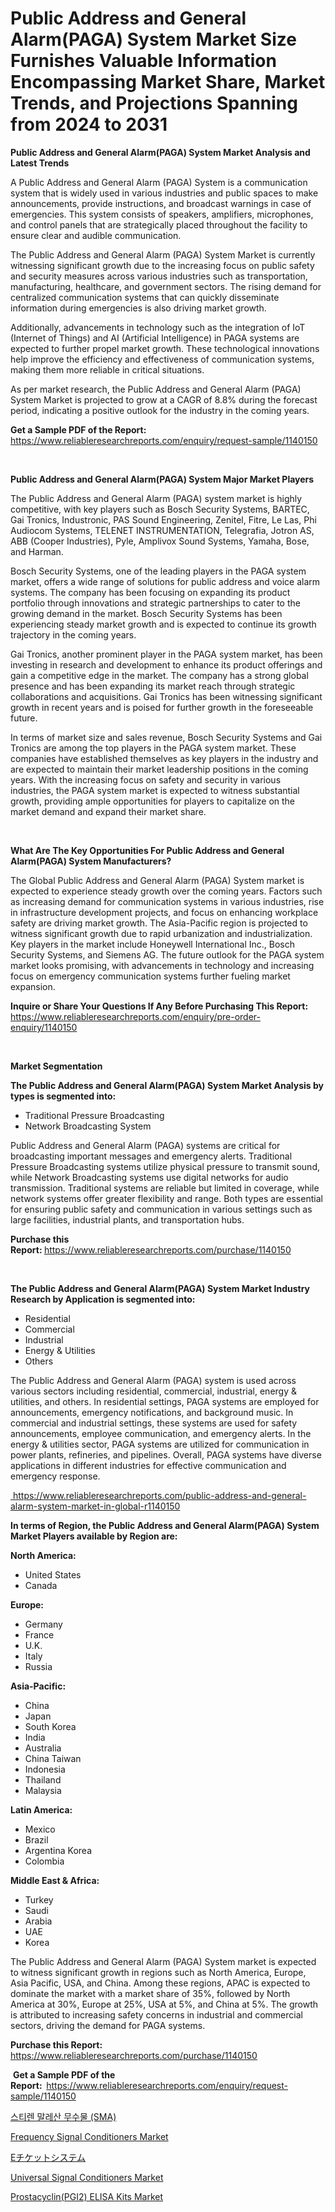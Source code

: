 <p><h1>Public Address and General Alarm(PAGA) System Market Size Furnishes Valuable Information Encompassing Market Share, Market Trends, and Projections Spanning from 2024 to 2031</h1></p><p><strong>Public Address and General Alarm(PAGA) System Market Analysis and Latest Trends</strong></p>
<p><p>A Public Address and General Alarm (PAGA) System is a communication system that is widely used in various industries and public spaces to make announcements, provide instructions, and broadcast warnings in case of emergencies. This system consists of speakers, amplifiers, microphones, and control panels that are strategically placed throughout the facility to ensure clear and audible communication.</p><p>The Public Address and General Alarm (PAGA) System Market is currently witnessing significant growth due to the increasing focus on public safety and security measures across various industries such as transportation, manufacturing, healthcare, and government sectors. The rising demand for centralized communication systems that can quickly disseminate information during emergencies is also driving market growth.</p><p>Additionally, advancements in technology such as the integration of IoT (Internet of Things) and AI (Artificial Intelligence) in PAGA systems are expected to further propel market growth. These technological innovations help improve the efficiency and effectiveness of communication systems, making them more reliable in critical situations.</p><p>As per market research, the Public Address and General Alarm (PAGA) System Market is projected to grow at a CAGR of 8.8% during the forecast period, indicating a positive outlook for the industry in the coming years.</p></p>
<p><strong>Get a Sample PDF of the Report:&nbsp;</strong> <a href="https://www.reliableresearchreports.com/enquiry/request-sample/1140150">https://www.reliableresearchreports.com/enquiry/request-sample/1140150</a></p>
<p>&nbsp;</p>
<p><strong>Public Address and General Alarm(PAGA) System Major Market Players</strong></p>
<p><p>The Public Address and General Alarm (PAGA) system market is highly competitive, with key players such as Bosch Security Systems, BARTEC, Gai Tronics, Industronic, PAS Sound Engineering, Zenitel, Fitre, Le Las, Phi Audiocom Systems, TELENET INSTRUMENTATION, Telegrafia, Jotron AS, ABB (Cooper Industries), Pyle, Amplivox Sound Systems, Yamaha, Bose, and Harman.</p><p>Bosch Security Systems, one of the leading players in the PAGA system market, offers a wide range of solutions for public address and voice alarm systems. The company has been focusing on expanding its product portfolio through innovations and strategic partnerships to cater to the growing demand in the market. Bosch Security Systems has been experiencing steady market growth and is expected to continue its growth trajectory in the coming years.</p><p>Gai Tronics, another prominent player in the PAGA system market, has been investing in research and development to enhance its product offerings and gain a competitive edge in the market. The company has a strong global presence and has been expanding its market reach through strategic collaborations and acquisitions. Gai Tronics has been witnessing significant growth in recent years and is poised for further growth in the foreseeable future.</p><p>In terms of market size and sales revenue, Bosch Security Systems and Gai Tronics are among the top players in the PAGA system market. These companies have established themselves as key players in the industry and are expected to maintain their market leadership positions in the coming years. With the increasing focus on safety and security in various industries, the PAGA system market is expected to witness substantial growth, providing ample opportunities for players to capitalize on the market demand and expand their market share.</p></p>
<p>&nbsp;</p>
<p><strong>What Are The Key Opportunities For Public Address and General Alarm(PAGA) System Manufacturers?</strong></p>
<p><p>The Global Public Address and General Alarm (PAGA) System market is expected to experience steady growth over the coming years. Factors such as increasing demand for communication systems in various industries, rise in infrastructure development projects, and focus on enhancing workplace safety are driving market growth. The Asia-Pacific region is projected to witness significant growth due to rapid urbanization and industrialization. Key players in the market include Honeywell International Inc., Bosch Security Systems, and Siemens AG. The future outlook for the PAGA system market looks promising, with advancements in technology and increasing focus on emergency communication systems further fueling market expansion.</p></p>
<p><strong>Inquire or Share Your Questions If Any Before Purchasing This Report:</strong> <a href="https://www.reliableresearchreports.com/enquiry/pre-order-enquiry/1140150">https://www.reliableresearchreports.com/enquiry/pre-order-enquiry/1140150</a></p>
<p>&nbsp;</p>
<p><strong>Market Segmentation</strong></p>
<p><strong>The Public Address and General Alarm(PAGA) System Market Analysis by types is segmented into:</strong></p>
<p><ul><li>Traditional Pressure Broadcasting</li><li>Network Broadcasting System</li></ul></p>
<p><p>Public Address and General Alarm (PAGA) systems are critical for broadcasting important messages and emergency alerts. Traditional Pressure Broadcasting systems utilize physical pressure to transmit sound, while Network Broadcasting systems use digital networks for audio transmission. Traditional systems are reliable but limited in coverage, while network systems offer greater flexibility and range. Both types are essential for ensuring public safety and communication in various settings such as large facilities, industrial plants, and transportation hubs.</p></p>
<p><strong>Purchase this Report:&nbsp;</strong><a href="https://www.reliableresearchreports.com/purchase/1140150">https://www.reliableresearchreports.com/purchase/1140150</a></p>
<p>&nbsp;</p>
<p><strong>The Public Address and General Alarm(PAGA) System Market Industry Research by Application is segmented into:</strong></p>
<p><ul><li>Residential</li><li>Commercial</li><li>Industrial</li><li>Energy & Utilities</li><li>Others</li></ul></p>
<p><p>The Public Address and General Alarm (PAGA) system is used across various sectors including residential, commercial, industrial, energy & utilities, and others. In residential settings, PAGA systems are employed for announcements, emergency notifications, and background music. In commercial and industrial settings, these systems are used for safety announcements, employee communication, and emergency alerts. In the energy & utilities sector, PAGA systems are utilized for communication in power plants, refineries, and pipelines. Overall, PAGA systems have diverse applications in different industries for effective communication and emergency response.</p></p>
<p><a href="https://www.reliableresearchreports.com/public-address-and-general-alarm-system-market-in-global-r1140150">&nbsp;https://www.reliableresearchreports.com/public-address-and-general-alarm-system-market-in-global-r1140150</a></p>
<p><strong>In terms of Region, the Public Address and General Alarm(PAGA) System Market Players available by Region are:</strong></p>
<p>
    <p> <strong> North America: </strong>
        <ul>
            <li>United States</li>
            <li>Canada</li>
        </ul>
        </p> 
    <p> <strong> Europe: </strong>
        <ul>
            <li>Germany</li>
            <li>France</li>
            <li>U.K.</li>
            <li>Italy</li>
            <li>Russia</li>
        </ul>
        </p> 
    <p> <strong> Asia-Pacific: </strong>
        <ul>
            <li>China</li>
            <li>Japan</li>
            <li>South Korea</li>
            <li>India</li>
            <li>Australia</li>
            <li>China Taiwan</li>
            <li>Indonesia</li>
            <li>Thailand</li>
            <li>Malaysia</li>
        </ul>
        </p> 
    <p> <strong> Latin America: </strong>
        <ul>
            <li>Mexico</li>
            <li>Brazil</li>
            <li>Argentina Korea</li>
            <li>Colombia</li>
        </ul>
        </p> 
    <p> <strong> Middle East & Africa: </strong>
        <ul>
            <li>Turkey</li>
            <li>Saudi</li>
            <li>Arabia</li>
            <li>UAE</li>
            <li>Korea</li>
        </ul>
    </p>
    </p>
<p><p>The Public Address and General Alarm (PAGA) System market is expected to witness significant growth in regions such as North America, Europe, Asia Pacific, USA, and China. Among these regions, APAC is expected to dominate the market with a market share of 35%, followed by North America at 30%, Europe at 25%, USA at 5%, and China at 5%. The growth is attributed to increasing safety concerns in industrial and commercial sectors, driving the demand for PAGA systems.</p></p>
<p><strong>Purchase this Report: </strong><a href="https://www.reliableresearchreports.com/purchase/1140150">https://www.reliableresearchreports.com/purchase/1140150</a></p>
<p>&nbsp;<strong>Get a Sample PDF of the Report:&nbsp;&nbsp;</strong><a href="https://www.reliableresearchreports.com/enquiry/request-sample/1140150">https://www.reliableresearchreports.com/enquiry/request-sample/1140150</a></p>
<p><strong></strong></p>
<p><p><a href="https://github.com/vsr06p4p49/Market-Research-Report-List-2/blob/main/3500735102068.md">스티렌 말레산 무수물 (SMA)</a></p><p><a href="https://issuu.com/reportprime-2/docs/frequency-signal-conditioners-market-size-2030.ppt">Frequency Signal Conditioners Market</a></p><p><a href="https://github.com/one-cool-chick/Market-Research-Report-List-2/blob/main/2895558107722.md">Eチケットシステム</a></p><p><a href="https://issuu.com/reportprime-2/docs/universal-signal-conditioners-market-size-2030.ppt">Universal Signal Conditioners Market</a></p><p><a href="https://github.com/tamvrosiya/Market-Research-Report-List-4/blob/main/prostacyclinpgi2-elisa-kits-market.md">Prostacyclin(PGI2) ELISA Kits Market</a></p></p>